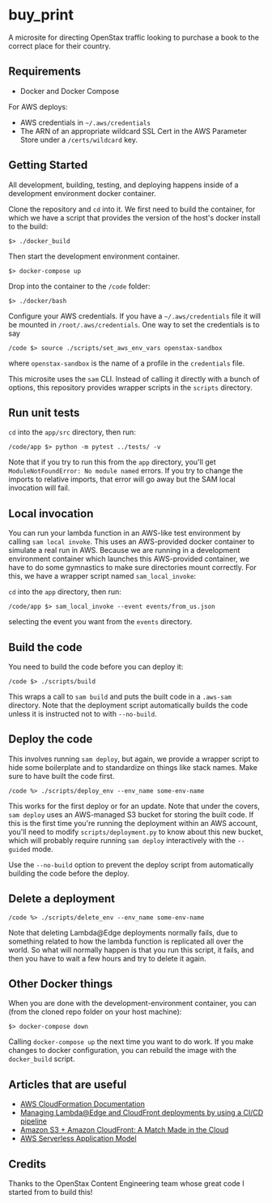 # buy_print

A microsite for directing OpenStax traffic looking to purchase a book to the correct
place for their country.

## Requirements

* Docker and Docker Compose

For AWS deploys:

* AWS credentials in `~/.aws/credentials`
* The ARN of an appropriate wildcard SSL Cert in the AWS Parameter Store under a `/certs/wildcard` key.

## Getting Started

All development, building, testing, and deploying happens inside of a development environment docker container.

Clone the repository and `cd` into it.  We first need to build the container, for which we have a script that provides the version of the host's docker install to the build:

`$> ./docker_build`

Then start the development environment container.

`$> docker-compose up`

Drop into the container to the `/code` folder:

`$> ./docker/bash`

Configure your AWS credentials.  If you have a `~/.aws/credentials` file it will be mounted in `/root/.aws/credentials`.  One way to set the credentials is to say

`/code $> source ./scripts/set_aws_env_vars openstax-sandbox`

where `openstax-sandbox` is the name of a profile in the `credentials` file.

This microsite uses the `sam` CLI. Instead of calling it directly with a bunch of options, this repository provides wrapper scripts in the `scripts` directory.

## Run unit tests

`cd` into the `app/src` directory, then run:

`/code/app $> python -m pytest ../tests/ -v`

Note that if you try to run this from the `app` directory, you'll get `ModuleNotFoundError: No module named` errors.  If you try to change the imports to relative imports, that error will go away but the SAM local invocation will fail.

## Local invocation

You can run your lambda function in an AWS-like test environment by calling `sam local invoke`.  This uses an AWS-provided docker container to simulate a real run in AWS.  Because we are running in a development environment container which launches this AWS-provided container, we have to do some gymnastics to make sure directories mount correctly.  For this, we have a wrapper script named `sam_local_invoke`:

`cd` into the `app` directory, then run:

`/code/app $> sam_local_invoke --event events/from_us.json`

selecting the event you want from the `events` directory.

## Build the code

You need to build the code before you can deploy it:

`/code $> ./scripts/build`

This wraps a call to `sam build` and puts the built code in a `.aws-sam` directory.  Note that the deployment script automatically builds the code unless it is instructed not to with `--no-build`.

## Deploy the code

This involves running `sam deploy`, but again, we provide a wrapper script to hide some boilerplate and to standardize on things like stack names.  Make sure to have built the code first.

`/code %> ./scripts/deploy_env --env_name some-env-name`

This works for the first deploy or for an update.  Note that under the covers, `sam deploy` uses an AWS-managed S3 bucket for storing the built code.  If this is the first time you're running the deployment within an AWS account, you'll need to modify `scripts/deployment.py` to know about this new bucket, which will probably require running `sam deploy` interactively with the `--guided` mode.

Use the `--no-build` option to prevent the deploy script from automatically building the code before the deploy.

## Delete a deployment

`/code %> ./scripts/delete_env --env_name some-env-name`

Note that deleting Lambda@Edge deployments normally fails, due to something related to how the lambda function is replicated all over the world.  So what will normally happen is that you run this script, it fails, and then you have to wait a few hours and try to delete it again.

## Other Docker things

When you are done with the development-environment container, you can (from the cloned repo folder on your host machine):

`$> docker-compose down`

Calling `docker-compose up` the next time you want to do work.  If you make changes to docker configuration, you can rebuild the image with the `docker_build` script.

## Articles that are useful

- [AWS CloudFormation Documentation][aws-cloudformation]
- [Managing Lambda@Edge and CloudFront deployments by using a CI/CD pipeline][aws-cf-lambda-ci]
- [Amazon S3 + Amazon CloudFront: A Match Made in the Cloud][aws-cf-s3]
- [AWS Serverless Application Model][aws-sam]

[aws-cloudformation]: https://docs.aws.amazon.com/AWSCloudFormation/latest/UserGuide/Welcome.html
[aws-sam]: https://aws.amazon.com/serverless/sam/
[aws-cf-lambda-ci]: https://docs.aws.amazon.com/cli/latest/userguide/cli-configure-options.html
[aws-cf-s3]: https://aws.amazon.com/blogs/networking-and-content-delivery/amazon-s3-amazon-cloudfront-a-match-made-in-the-cloud/

## Credits

Thanks to the OpenStax Content Engineering team whose great code I started from to build this!
